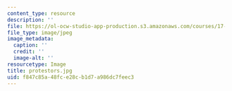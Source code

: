 ```yaml
---
content_type: resource
description: ''
file: https://ol-ocw-studio-app-production.s3.amazonaws.com/courses/17-271-mass-incarceration-in-the-united-states-fall-2020/f847c85a48fce28cb1d7a986dc7feec3_protestors.jpg
file_type: image/jpeg
image_metadata:
  caption: ''
  credit: ''
  image-alt: ''
resourcetype: Image
title: protestors.jpg
uid: f847c85a-48fc-e28c-b1d7-a986dc7feec3
---
```

